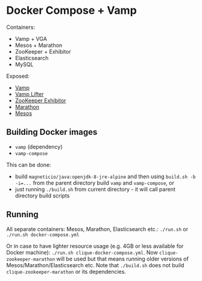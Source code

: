 # Docker Compose + Vamp

Containers:

- Vamp + VGA
- Mesos + Marathon
- ZooKeeper + Exhibitor
- Elasticsearch
- MySQL

Exposed:

- [Vamp](http://localhost:8080) 
- [Vamp Lifter](http://localhost:8081) 
- [ZooKeeper Exhibitor](http://localhost:8989/exhibitor/v1/ui/index.html) 
- [Marathon](http://localhost:8090) 
- [Mesos](http://localhost:5050)

## Building Docker images

- `vamp` (dependency)
- `vamp-compose`

This can be done:
- build `magneticio/java:openjdk-8-jre-alpine` and then using `build.sh -b -i=...` from the parent directory build `vamp` and `vamp-compose`, or
- just running `./build.sh` from current directory - it will call parent directory build scripts

## Running

All separate containers: Mesos, Marathon, Elasticsearch etc.: `./run.sh` or `./run.sh docker-compose.yml`

Or in case to have lighter resource usage (e.g. 4GB or less available for Docker machine): `./run.sh clique-docker-compose.yml`. 
Now `clique-zookeeper-marathon` will be used but that means running older versions of Mesos/Marathon/Elasticsearch etc.
Note that `./build.sh` does not build `clique-zookeeper-marathon` or its dependencies.
